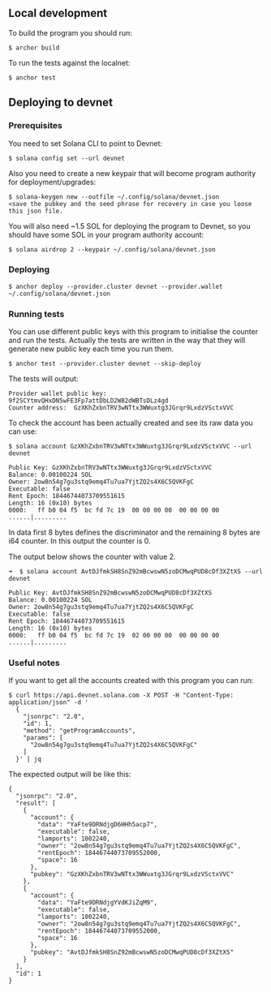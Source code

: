 ## Local development

To build the program you should run:
```
$ archor build
```

To run the tests against the localnet:
```
$ anchor test
```

## Deploying to devnet

### Prerequisites

You need to set Solana CLI to point to Devnet:
```
$ solana config set --url devnet
```

Also you need to create a new keypair that will become program authority for deployment/upgrades:
```
$ solana-keygen new --outfile ~/.config/solana/devnet.json
<save the pubkey and the seed phrase for recovery in case you loose this json file.
```

You will also need ~1.5 SOL for deploying the program to Devnet, so you should have some SOL in your program authority account:
```
$ solana airdrop 2 --keypair ~/.config/solana/devnet.json
```

### Deploying

```
$ anchor deploy --provider.cluster devnet --provider.wallet ~/.config/solana/devnet.json
```

### Running tests

You can use different public keys with this program to initialise the counter and run the tests. Actually 
the tests are written in the way that they will generate new public key each time you run them.

```
$ anchor test --provider.cluster devnet --skip-deploy
```

The tests will output:
```
Provider wallet public key:  9f2SCYtmvQHxDN5wFE3Fp7attDbLD2W82dWBTsDLz4gd
Counter address:  GzXKhZxbnTRV3wNTtx3WWuxtg3JGrqr9LxdzVSctxVVC
```

To check the account has been actually created and see its raw data you can use:
```
$ solana account GzXKhZxbnTRV3wNTtx3WWuxtg3JGrqr9LxdzVSctxVVC --url devnet

Public Key: GzXKhZxbnTRV3wNTtx3WWuxtg3JGrqr9LxdzVSctxVVC
Balance: 0.00100224 SOL
Owner: 2ow8n54g7gu3stq9emq4Tu7ua7YjtZQ2s4X6C5QVKFgC
Executable: false
Rent Epoch: 18446744073709551615
Length: 16 (0x10) bytes
0000:   ff b0 04 f5  bc fd 7c 19  00 00 00 00  00 00 00 00   ......|.........
```
In data first 8 bytes defines the discriminator and the remaining 8 bytes are i64 counter. In this output
the counter is 0.

The output below shows the counter with value 2.
```
➜  $ solana account AvtDJfmkSH8SnZ92mBcwswN5zoDCMwqPUD8cDf3XZtXS --url devnet

Public Key: AvtDJfmkSH8SnZ92mBcwswN5zoDCMwqPUD8cDf3XZtXS
Balance: 0.00100224 SOL
Owner: 2ow8n54g7gu3stq9emq4Tu7ua7YjtZQ2s4X6C5QVKFgC
Executable: false
Rent Epoch: 18446744073709551615
Length: 16 (0x10) bytes
0000:   ff b0 04 f5  bc fd 7c 19  02 00 00 00  00 00 00 00   ......|.........

```

### Useful notes

If you want to get all the accounts created with this program you can run:
```
$ curl https://api.devnet.solana.com -X POST -H "Content-Type: application/json" -d '
  {
    "jsonrpc": "2.0",
    "id": 1,
    "method": "getProgramAccounts",
    "params": [
      "2ow8n54g7gu3stq9emq4Tu7ua7YjtZQ2s4X6C5QVKFgC"
    ]
  }' | jq 
```

The expected output will be like this:
```
{
  "jsonrpc": "2.0",
  "result": [
    {
      "account": {
        "data": "YaFte9DRNdjgD6HHh5acp7",
        "executable": false,
        "lamports": 1002240,
        "owner": "2ow8n54g7gu3stq9emq4Tu7ua7YjtZQ2s4X6C5QVKFgC",
        "rentEpoch": 18446744073709552000,
        "space": 16
      },
      "pubkey": "GzXKhZxbnTRV3wNTtx3WWuxtg3JGrqr9LxdzVSctxVVC"
    },
    {
      "account": {
        "data": "YaFte9DRNdjgYVdKJiZqM9",
        "executable": false,
        "lamports": 1002240,
        "owner": "2ow8n54g7gu3stq9emq4Tu7ua7YjtZQ2s4X6C5QVKFgC",
        "rentEpoch": 18446744073709552000,
        "space": 16
      },
      "pubkey": "AvtDJfmkSH8SnZ92mBcwswN5zoDCMwqPUD8cDf3XZtXS"
    }
  ],
  "id": 1
}
```
